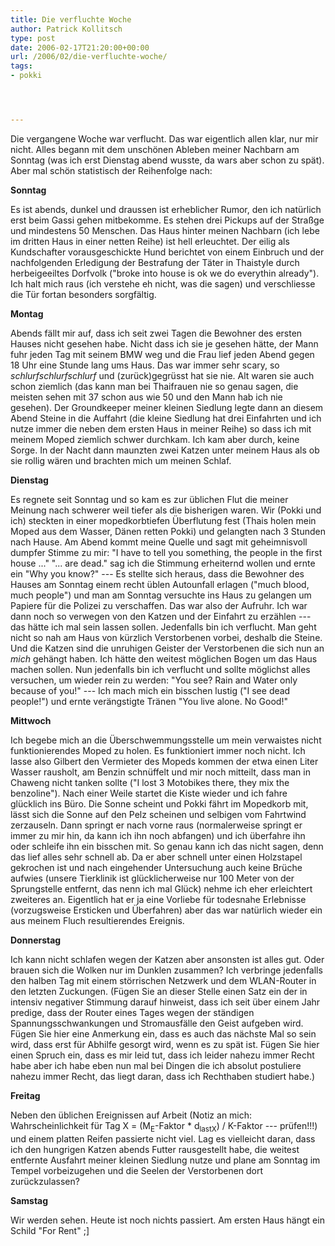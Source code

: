 ```yaml
---
title: Die verfluchte Woche
author: Patrick Kollitsch
type: post
date: 2006-02-17T21:20:00+00:00
url: /2006/02/die-verfluchte-woche/
tags:
- pokki




---
```

Die vergangene Woche war verflucht. Das war eigentlich allen klar, nur mir nicht. Alles begann mit dem unsch&ouml;nen Ableben meiner Nachbarn am Sonntag (was ich erst Dienstag abend wusste, da wars aber schon zu sp&auml;t). Aber mal sch&ouml;n statistisch der Reihenfolge nach:

**Sonntag**
  
Es ist abends, dunkel und draussen ist erheblicher Rumor, den ich nat&uuml;rlich erst beim Gassi gehen mitbekomme. Es stehen drei Pickups auf der Stra&szlig;ge und mindestens 50 Menschen. Das Haus hinter meinen Nachbarn (ich lebe im dritten Haus in einer netten Reihe) ist hell erleuchtet. Der eilig als Kundschafter vorausgeschickte Hund berichtet von einem Einbruch und der nachfolgenden Erledigung der Bestrafung der T&auml;ter in Thaistyle durch herbeigeeiltes Dorfvolk ("broke into house is ok we do everythin already"). Ich halt mich raus (ich verstehe eh nicht, was die sagen) und verschliesse die T&uuml;r fortan besonders sorgf&auml;ltig.

**Montag**
  
Abends f&auml;llt mir auf, dass ich seit zwei Tagen die Bewohner des ersten Hauses nicht gesehen habe. Nicht dass ich sie je gesehen h&auml;tte, der Mann fuhr jeden Tag mit seinem BMW weg und die Frau lief jeden Abend gegen 18 Uhr eine Stunde lang ums Haus. Das war immer sehr scary, so _schlurfschlurfschlurf_ und (zur&uuml;ck)gegr&uuml;sst hat sie nie. Alt waren sie auch schon ziemlich (das kann man bei Thaifrauen nie so genau sagen, die meisten sehen mit 37 schon aus wie 50 und den Mann hab ich nie gesehen). Der Groundkeeper meiner kleinen Siedlung legte dann an diesem Abend Steine in die Auffahrt (die kleine Siedlung hat drei Einfahrten und ich nutze immer die neben dem ersten Haus in meiner Reihe) so dass ich mit meinem Moped ziemlich schwer durchkam. Ich kam aber durch, keine Sorge. In der Nacht dann maunzten zwei Katzen unter meinem Haus als ob sie rollig w&auml;ren und brachten mich um meinen Schlaf.

**Dienstag** 
  
Es regnete seit Sonntag und so kam es zur &uuml;blichen Flut die meiner Meinung nach schwerer weil tiefer als die bisherigen waren. Wir (Pokki und ich) steckten in einer mopedkorbtiefen &Uuml;berflutung fest (Thais holen mein Moped aus dem Wasser, D&auml;nen retten Pokki) und gelangten nach 3 Stunden nach Hause. Am Abend kommt meine Quelle und sagt mit geheimnisvoll dumpfer Stimme zu mir: "I have to tell you something, the people in the first house ..." "... are dead." sag ich die Stimmung erheiternd wollen und ernte ein "Why you know?" --- Es stellte sich heraus, dass die Bewohner des Hauses am Sonntag einem recht &uuml;blen Autounfall erlagen ("much blood, much people") und man am Sonntag versuchte ins Haus zu gelangen um Papiere f&uuml;r die Polizei zu verschaffen. Das war also der Aufruhr. Ich war dann noch so verwegen von den Katzen und der Einfahrt zu erz&auml;hlen --- das h&auml;tte ich mal sein lassen sollen. Jedenfalls bin ich verflucht. Man geht nicht so nah am Haus von k&uuml;rzlich Verstorbenen vorbei, deshalb die Steine. Und die Katzen sind die unruhigen Geister der Verstorbenen die sich nun an _mich_ geh&auml;ngt haben. Ich h&auml;tte den weitest m&ouml;glichen Bogen um das Haus machen sollen. Nun jedenfalls bin ich verflucht und sollte m&ouml;glichst alles versuchen, um wieder rein zu werden: "You see? Rain and Water only because of you!" --- Ich mach mich ein bisschen lustig ("I see dead people!") und ernte ver&auml;ngstigte Tr&auml;nen "You live alone. No Good!"

**Mittwoch**
  
Ich begebe mich an die &Uuml;berschwemmungsstelle um mein verwaistes nicht funktionierendes Moped zu holen. Es funktioniert immer noch nicht. Ich lasse also Gilbert den Vermieter des Mopeds kommen der etwa einen Liter Wasser rausholt, am Benzin schn&uuml;ffelt und mir noch mitteilt, dass man in Chaweng nicht tanken sollte ("I lost 3 Motobikes there, they mix the benzoline"). Nach einer Weile startet die Kiste wieder und ich fahre gl&uuml;cklich ins B&uuml;ro. Die Sonne scheint und Pokki f&auml;hrt im Mopedkorb mit, l&auml;sst sich die Sonne auf den Pelz scheinen und selbigen vom Fahrtwind zerzauseln. Dann springt er nach vorne raus (normalerweise springt er immer zu mir hin, da kann ich ihn noch abfangen) und ich &uuml;berfahre ihn oder schleife ihn ein bisschen mit. So genau kann ich das nicht sagen, denn das lief alles sehr schnell ab. Da er aber schnell unter einen Holzstapel gekrochen ist und nach eingehender Untersuchung auch keine Br&uuml;che aufwies (unsere Tierklinik ist gl&uuml;cklicherweise nur 100 Meter von der Sprungstelle entfernt, das nenn ich mal Gl&uuml;ck) nehme ich eher erleichtert zweiteres an. Eigentlich hat er ja eine Vorliebe f&uuml;r todesnahe Erlebnisse (vorzugsweise Ersticken und &Uuml;berfahren) aber das war nat&uuml;rlich wieder ein aus meinem Fluch resultierendes Ereignis.

**Donnerstag**
  
Ich kann nicht schlafen wegen der Katzen aber ansonsten ist alles gut. Oder brauen sich die Wolken nur im Dunklen zusammen? Ich verbringe jedenfalls den halben Tag mit einem st&ouml;rrischen Netzwerk und dem WLAN-Router in den letzten Zuckungen. (F&uuml;gen Sie an dieser Stelle einen Satz ein der in intensiv negativer Stimmung darauf hinweist, dass ich seit &uuml;ber einem Jahr predige, dass der Router eines Tages wegen der st&auml;ndigen Spannungsschwankungen und Stromausf&auml;lle den Geist aufgeben wird. F&uuml;gen Sie hier eine Anmerkung ein, dass es auch das n&auml;chste Mal so sein wird, dass erst f&uuml;r Abhilfe gesorgt wird, wenn es zu sp&auml;t ist. F&uuml;gen Sie hier einen Spruch ein, dass es mir leid tut, dass ich leider nahezu immer Recht habe aber ich habe eben nun mal bei Dingen die ich absolut postuliere nahezu immer Recht, das liegt daran, dass ich Rechthaben studiert habe.)

**Freitag** 
  
Neben den &uuml;blichen Ereignissen auf Arbeit (Notiz an mich: Wahrscheinlichkeit f&uuml;r Tag X = (M<sub>E</sub>-Faktor * d<sub>lastX</sub>) / K-Faktor --- pr&uuml;fen!!!) und einem platten Reifen passierte nicht viel. Lag es vielleicht daran, dass ich den hungrigen Katzen abends Futter rausgestellt habe, die weitest entfernte Ausfahrt meiner kleinen Siedlung nutze und plane am Sonntag im Tempel vorbeizugehen und die Seelen der Verstorbenen dort zur&uuml;ckzulassen?

**Samstag**
  
Wir werden sehen. Heute ist noch nichts passiert. Am ersten Haus h&auml;ngt ein Schild "For Rent" ;]
